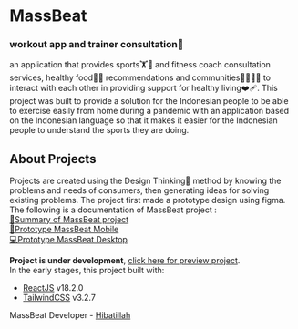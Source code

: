 # MassBeat
### workout app and trainer consultation🎲

an application that provides sports🏋🏸 and fitness coach consultation services, healthy food🍉🍌 recommendations and communities🫱🏻‍🫲🏻 to interact with each other in providing support for healthy living❤️‍🩹.
This project was built to provide a solution for the Indonesian people to be able to exercise easily from home during a pandemic with an application based on the Indonesian language so that it makes it easier for the Indonesian people to understand the sports they are doing.<br>

## About Projects

Projects are created using the Design Thinking📌 method by knowing the problems and needs of consumers, then generating ideas for solving existing problems. The project first made a prototype design using figma. The following is a documentation of MassBeat project : <br>
[📄Summary of MassBeat project](https://www.behance.net/gallery/162029955/MassBeat-Aplikasi-Workout-Dan-Konsultasi-Trainer) <br> 
[📱Prototype MassBeat Mobile](https://www.figma.com/proto/5jYtHgzCiSNgocCWvUKgCx/MassBeat?page-id=1%3A2&type=design&node-id=603-31600&viewport=878%2C561%2C0.09&scaling=scale-down&starting-point-node-id=603%3A31600&show-proto-sidebar=1) <br>
[💻Prototype MassBeat Desktop](https://www.figma.com/proto/5jYtHgzCiSNgocCWvUKgCx/MassBeat?page-id=1%3A16&type=design&node-id=603-56655&viewport=520%2C442%2C0.07&scaling=scale-down&starting-point-node-id=603%3A56655&show-proto-sidebar=1)

**Project is under development**, [click here for preview project](https://hibatillah.github.io/massbeat/). <br />
In the early stages, this project built with:
* [ReactJS](https://react.dev/) v18.2.0
* [TailwindCSS](https://tailwindcss.com/) v3.2.7

MassBeat Developer - [Hibatillah](https://github.com/hibatillah)
